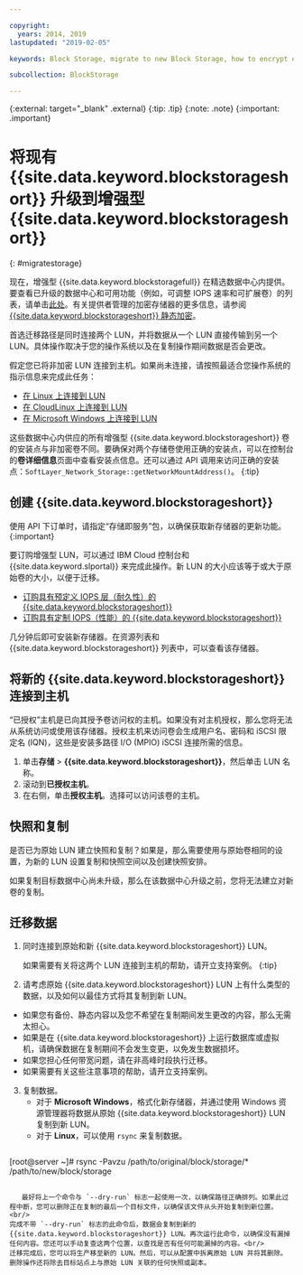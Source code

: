 ```yaml
---

copyright:
  years: 2014, 2019
lastupdated: "2019-02-05"

keywords: Block Storage, migrate to new Block Storage, how to encrypt existing Block Storage,

subcollection: BlockStorage

---
```

{:external: target="_blank" .external}
{:tip: .tip}
{:note: .note}
{:important: .important}

# 将现有 {{site.data.keyword.blockstorageshort}} 升级到增强型 {{site.data.keyword.blockstorageshort}}
{: #migratestorage}

现在，增强型 {{site.data.keyword.blockstoragefull}} 在精选数据中心内提供。要查看已升级的数据中心和可用功能（例如，可调整 IOPS 速率和可扩展卷）的列表，请单击[此处](/docs/infrastructure/BlockStorage?topic=BlockStorage-news)。有关提供者管理的加密存储器的更多信息，请参阅 [{{site.data.keyword.blockstorageshort}} 静态加密](/docs/infrastructure/BlockStorage?topic=BlockStorage-encryption)。

首选迁移路径是同时连接两个 LUN，并将数据从一个 LUN 直接传输到另一个 LUN。具体操作取决于您的操作系统以及在复制操作期间数据是否会更改。

假定您已将非加密 LUN 连接到主机。如果尚未连接，请按照最适合您操作系统的指示信息来完成此任务：

- [在 Linux 上连接到 LUN](/docs/infrastructure/BlockStorage?topic=BlockStorage-mountingLinux)
- [在 CloudLinux 上连接到 LUN](/docs/infrastructure/BlockStorage?topic=BlockStorage-mountingCloudLinux)
- [在 Microsoft Windows 上连接到 LUN](/docs/infrastructure/BlockStorage?topic=BlockStorage-mountingWindows)

这些数据中心内供应的所有增强型 {{site.data.keyword.blockstorageshort}} 卷的安装点与非加密卷不同。要确保对两个存储卷使用正确的安装点，可以在控制台的**卷详细信息**页面中查看安装点信息。还可以通过 API 调用来访问正确的安装点：`SoftLayer_Network_Storage::getNetworkMountAddress()`。
{:tip}

## 创建 {{site.data.keyword.blockstorageshort}}

使用 API 下订单时，请指定“存储即服务”包，以确保获取新存储器的更新功能。
{:important}

要订购增强型 LUN，可以通过 IBM Cloud 控制台和 {{site.data.keyword.slportal}} 来完成此操作。新 LUN 的大小应该等于或大于原始卷的大小，以便于迁移。

- [订购具有预定义 IOPS 层（耐久性）的 {{site.data.keyword.blockstorageshort}}](/docs/infrastructure/BlockStorage?topic=BlockStorage-orderingthroughConsole#ordering-block-storage-with-pre-defined-iops-tiers-endurance-)
- [订购具有定制 IOPS（性能）的 {{site.data.keyword.blockstorageshort}}](/docs/infrastructure/BlockStorage?topic=BlockStorage-orderingthroughConsole#ordering-block-storage-with-custom-iops-performance-)

几分钟后即可安装新存储器。在资源列表和 {{site.data.keyword.blockstorageshort}} 列表中，可以查看该存储器。

## 将新的 {{site.data.keyword.blockstorageshort}} 连接到主机

“已授权”主机是已向其授予卷访问权的主机。如果没有对主机授权，那么您将无法从系统访问或使用该存储器。授权主机来访问卷会生成用户名、密码和 iSCSI 限定名 (IQN)，这些是安装多路径 I/O (MPIO) iSCSI 连接所需的信息。

1. 单击**存储** > **{{site.data.keyword.blockstorageshort}}**，然后单击 LUN 名称。
2. 滚动到**已授权主机**。
3. 在右侧，单击**授权主机**。选择可以访问该卷的主机。


## 快照和复制

是否已为原始 LUN 建立快照和复制？如果是，那么需要使用与原始卷相同的设置，为新的 LUN 设置复制和快照空间以及创建快照安排。

如果复制目标数据中心尚未升级，那么在该数据中心升级之前，您将无法建立对新卷的复制。


## 迁移数据

1. 同时连接到原始和新 {{site.data.keyword.blockstorageshort}} LUN。

   如果需要有关将这两个 LUN 连接到主机的帮助，请开立支持案例。
   {:tip}

2. 请考虑原始 {{site.data.keyword.blockstorageshort}} LUN 上有什么类型的数据，以及如何以最佳方式将其复制到新 LUN。
  - 如果您有备份、静态内容以及您不希望在复制期间发生更改的内容，那么无需太担心。
  - 如果是在 {{site.data.keyword.blockstorageshort}} 上运行数据库或虚拟机，请确保数据在复制期间不会发生变更，以免发生数据损坏。
  - 如果您担心任何带宽问题，请在非高峰时段执行迁移。
  - 如果需要有关这些注意事项的帮助，请开立支持案例。

3. 复制数据。
   - 对于 **Microsoft Windows**，格式化新存储器，并通过使用 Windows 资源管理器将数据从原始 {{site.data.keyword.blockstorageshort}} LUN 复制到新 LUN。
   - 对于 **Linux**，可以使用 `rsync` 来复制数据。
   ```
[root@server ~]# rsync -Pavzu /path/to/original/block/storage/* /path/to/new/block/storage
```

   最好将上一个命令与 `--dry-run` 标志一起使用一次，以确保路径正确排列。如果此过程中断，您可以删除正在复制的最后一个目标文件，以确保该文件从头开始复制到新位置。<br/>
完成不带 `--dry-run` 标志的此命令后，数据会复制到新的 {{site.data.keyword.blockstorageshort}} LUN。再次运行此命令，以确保没有漏掉任何内容。您还可以手动复查这两个位置，以查找是否有任何可能漏掉的内容。<br/>
迁移完成后，您可以将生产移至新的 LUN。然后，可以从配置中拆离原始 LUN 并将其删除。删除操作还将除去目标站点上与原始 LUN 关联的任何快照或副本。
